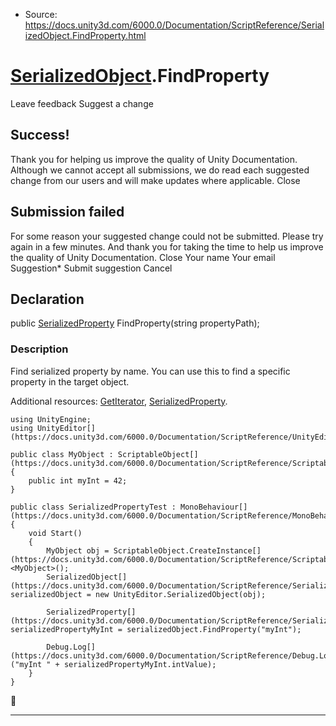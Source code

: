 * Source: https://docs.unity3d.com/6000.0/Documentation/ScriptReference/SerializedObject.FindProperty.html

#  [SerializedObject](https://docs.unity3d.com/6000.0/Documentation/ScriptReference/SerializedObject.html).FindProperty
Leave feedback
Suggest a change
## Success!
Thank you for helping us improve the quality of Unity Documentation. Although we cannot accept all submissions, we do read each suggested change from our users and will make updates where applicable.
Close
## Submission failed
For some reason your suggested change could not be submitted. Please <a>try again</a> in a few minutes. And thank you for taking the time to help us improve the quality of Unity Documentation.
Close
Your name Your email Suggestion* Submit suggestion
Cancel
## Declaration
public [SerializedProperty](https://docs.unity3d.com/6000.0/Documentation/ScriptReference/SerializedProperty.html) FindProperty(string propertyPath); 
### Description
Find serialized property by name.
You can use this to find a specific property in the target object.  
  
Additional resources: [GetIterator](https://docs.unity3d.com/6000.0/Documentation/ScriptReference/SerializedObject.GetIterator.html), [SerializedProperty](https://docs.unity3d.com/6000.0/Documentation/ScriptReference/SerializedProperty.html).
```
using UnityEngine;
using UnityEditor[](https://docs.unity3d.com/6000.0/Documentation/ScriptReference/UnityEditor.html);  
  
public class MyObject : ScriptableObject[](https://docs.unity3d.com/6000.0/Documentation/ScriptReference/ScriptableObject.html)
{
    public int myInt = 42;
}  
  
public class SerializedPropertyTest : MonoBehaviour[](https://docs.unity3d.com/6000.0/Documentation/ScriptReference/MonoBehaviour.html)
{
    void Start()
    {
        MyObject obj = ScriptableObject.CreateInstance[](https://docs.unity3d.com/6000.0/Documentation/ScriptReference/ScriptableObject.CreateInstance.html)<MyObject>();
        SerializedObject[](https://docs.unity3d.com/6000.0/Documentation/ScriptReference/SerializedObject.html) serializedObject = new UnityEditor.SerializedObject(obj);  
  
        SerializedProperty[](https://docs.unity3d.com/6000.0/Documentation/ScriptReference/SerializedProperty.html) serializedPropertyMyInt = serializedObject.FindProperty("myInt");  
  
        Debug.Log[](https://docs.unity3d.com/6000.0/Documentation/ScriptReference/Debug.Log.html)("myInt " + serializedPropertyMyInt.intValue);
    }
}

```

* * *
